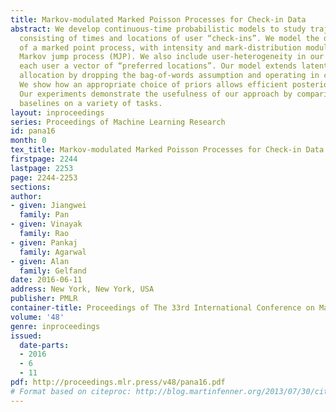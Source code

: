 ```yaml
---
title: Markov-modulated Marked Poisson Processes for Check-in Data
abstract: We develop continuous-time probabilistic models to study trajectory data
  consisting of times and locations of user “check-ins”. We model the data as realizations
  of a marked point process, with intensity and mark-distribution modulated by a latent
  Markov jump process (MJP). We also include user-heterogeneity in our model by assigning
  each user a vector of “preferred locations”. Our model extends latent Dirichlet
  allocation by dropping the bag-of-words assumption and operating in continuous time.
  We show how an appropriate choice of priors allows efficient posterior inference.
  Our experiments demonstrate the usefulness of our approach by comparing with various
  baselines on a variety of tasks.
layout: inproceedings
series: Proceedings of Machine Learning Research
id: pana16
month: 0
tex_title: Markov-modulated Marked Poisson Processes for Check-in Data
firstpage: 2244
lastpage: 2253
page: 2244-2253
sections: 
author:
- given: Jiangwei
  family: Pan
- given: Vinayak
  family: Rao
- given: Pankaj
  family: Agarwal
- given: Alan
  family: Gelfand
date: 2016-06-11
address: New York, New York, USA
publisher: PMLR
container-title: Proceedings of The 33rd International Conference on Machine Learning
volume: '48'
genre: inproceedings
issued:
  date-parts:
  - 2016
  - 6
  - 11
pdf: http://proceedings.mlr.press/v48/pana16.pdf
# Format based on citeproc: http://blog.martinfenner.org/2013/07/30/citeproc-yaml-for-bibliographies/
---
```

